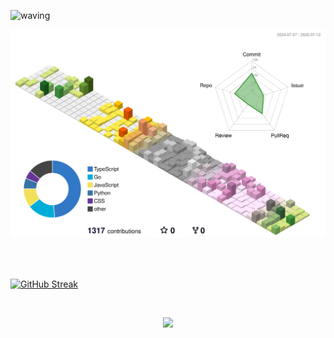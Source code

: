 ![waving](https://capsule-render.vercel.app/api?type=waving&height=200&text=Think%20different.&animation=fadeIn&fontAlign=73&fontAlignY=40&fontSize=60&color=gradient)

<div align="center">
	<picture>
	  <source media="(prefers-color-scheme: dark)"  srcset="https://raw.githubusercontent.com/smz-exe/smz-exe/output-3d-contrib/night.svg" />
	  <source media="(prefers-color-scheme: light)" srcset="https://raw.githubusercontent.com/smz-exe/smz-exe/output-3d-contrib/day.svg" />
	  <img alt="github profile contributions chart"    src="https://raw.githubusercontent.com/smz-exe/smz-exe/output-3d-contrib/day.svg" />
	</picture>
</div>
  
<br><br>

[![GitHub Streak](https://github-readme-streak-stats-xi-eight.vercel.app?user=smz-exe&theme=ambient-gradient&hide_border=true&card_width=854)](https://github.com/smz-exe)

<br>

<p align="center">
  <a href="https://skillicons.dev">
    <img src="https://skillicons.dev/icons?i=ts,js,react,nextjs,py,discordjs" />
  </a>
</p>
